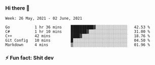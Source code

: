 ### Hi there 👋
<!--START_SECTION:waka-->
```text
Week: 26 May, 2021 - 02 June, 2021

Go           1 hr 36 mins    ██████████▓░░░░░░░░░░░░░░   42.53 % 
C#           1 hr 10 mins    ███████▓░░░░░░░░░░░░░░░░░   31.00 % 
C++          42 mins         ████▓░░░░░░░░░░░░░░░░░░░░   18.76 % 
Git Config   10 mins         █░░░░░░░░░░░░░░░░░░░░░░░░   04.50 % 
Markdown     4 mins          ▒░░░░░░░░░░░░░░░░░░░░░░░░   01.96 % 
```
<!--END_SECTION:waka-->
<!--
**TG4LAaron/TG4LAaron** is a ✨ _special_ ✨ repository because its `README.md` (this file) appears on your GitHub profile.

Here are some ideas to get you started:

- 🔭 I’m currently working on ...
- 🌱 I’m currently learning ...
- 👯 I’m looking to collaborate on ...
- 🤔 I’m looking for help with ...
- 💬 Ask me about ...
- 📫 How to reach me: ...
- 😄 Pronouns: ...
- ⚡ Fun fact: ...
-->
### ⚡ Fun fact: Shit dev
